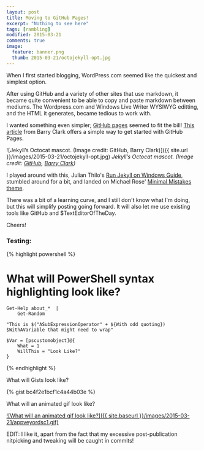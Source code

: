 ```yaml
---
layout: post
title: Moving to GitHub Pages!
excerpt: "Nothing to see here"
tags: [rambling]
modified: 2015-03-21
comments: true
image:
  feature: banner.png
  thumb: 2015-03-21/octojekyll-opt.jpg
---
```


When I first started blogging, WordPress.com seemed like the quickest and simplest option.

After using GitHub and a variety of other sites that use markdown, it became quite convenient to be able to copy and paste markdown between mediums. The Wordpress.com and Windows Live Writer WYSIWYG editting, and the HTML it generates, became tedious to work with.

I wanted something even simpler; [GitHub pages](https://pages.github.com/) seemed to fit the bill! [This article](http://www.smashingmagazine.com/2014/08/01/build-blog-jekyll-github-pages/) from Barry Clark offers a simple way to get started with GitHub Pages.

![Jekyll’s Octocat mascot. (Image credit: GitHub, Barry Clark)]({{ site.url }}/images/2015-03-21/octojekyll-opt.jpg)
*Jekyll’s Octocat mascot. (Image credit: [GitHub](http://jekyllrb.com/), [Barry Clark](http://www.smashingmagazine.com/2014/08/01/build-blog-jekyll-github-pages/))*

I played around with this, Julian Thilo's [Run Jekyll on Windows Guide](http://jekyll-windows.juthilo.com/), stumbled around for a bit, and landed on Michael Rose' [Minimal Mistakes theme](http://mmistakes.github.io/minimal-mistakes/theme-setup/).



There was a bit of a learning curve, and I still don't know what I'm doing, but this will simplify posting going forward. It will also let me use existing tools like GitHub and $TextEditorOfTheDay.

Cheers!



### Testing:

{% highlight powershell %}
# What will PowerShell syntax highlighting look like?
    
    Get-Help about_*  |
        Get-Random

    "This is $("ASubExpressionOperator" + ${With odd quoting}) $WithAVariable that might need to wrap"
    
    $Var = [pscustomobject]@{
        What = 1
        WillThis = "Look Like?"
    }

{% endhighlight %}

What will Gists look like?

{% gist bc4f2e1bcf1c4a44b03e %}

What will an animated gif look like?

[![What will an animated gif look like?]({{ site.baseurl }}/images/2015-03-21/appveyordsc1.gif)](https://ramblingcookiemonster.wordpress.com/2015/03/01/testing-dsc-configurations-with-pester-and-appveyor/)

EDIT:  I like it, apart from the fact that my excessive post-publication nitpicking and tweaking will be caught in commits!

